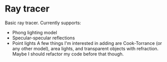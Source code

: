 # Ray tracer

Basic ray tracer. Currently supports:

- Phong lighting model
- Specular-specular reflections
- Point lights
A few things I'm interested in adding are Cook-Torrance (or any other model), area lights, and transparent objects with refraction. Maybe I should refactor my code before that though.
